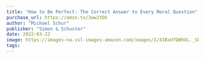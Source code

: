 ```yaml
---
title: "How to Be Perfect: The Correct Answer to Every Moral Question"
purchase_url: https://amzn.to/3ww2YDk
author: "Michael Schur"
publisher: "Simon & Schuster"
date: 2022-03-22
image: https://images-na.ssl-images-amazon.com/images/I/41BxUfQWhUL._SL75_.jpg
tags:
---
```



